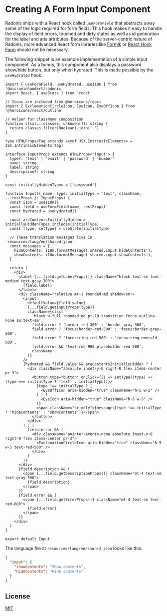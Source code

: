 # Creating A Form Input Component

Radonis ships with a React hook called `useFormField` that abstracts away some of the logic required for form fields.
This hook makes it easy to handle the display of field errors, touched and dirty states as well as id generation for the label and aria attributes.
Because of the server-centric nature of Radonis, more advanced React form libraries like [Formik](https://formik.org/) or [React Hook Form](https://react-hook-form.com/) should not be necessary.

The following snippet is an example implementation of a simple input component.
As a bonus, this component also displays a password show/hide button, but only when hydrated. This is made possible by the `useHydrated` hook.

```tsx
import { useFormField, useHydrated, useI18n } from '@microeinhundert/radonis'
import React, { useState } from 'react'

// Icons are included from @heroicons/react
import { ExclamationCircleIcon, EyeIcon, EyeOffIcon } from '@heroicons/react/outline'

// Helper for className composition
function clsx(...classes: unknown[]): string {
  return classes.filter(Boolean).join(' ')
}

type HTMLProps<Tag extends keyof JSX.IntrinsicElements> = JSX.IntrinsicElements[Tag]

interface InputProps extends HTMLProps<'input'> {
  type?: 'text' | 'email' | 'password' | 'number'
  name: string
  label: string
  description?: string
}

const initiallyHiddenTypes = ['password']

function Input({ name, type: initialType = 'text', className, ...restProps }: InputProps) {
  const i18n = useI18n()
  const field = useFormField(name, restProps)
  const hydrated = useHydrated()

  const areContentsInitiallyHidden = initiallyHiddenTypes.includes(initialType)
  const [type, setType] = useState(initialType)

  // These translation messages live in `resources/lang/en/shared.json`
  const messages = {
    hideContents: i18n.formatMessage('shared.input.hideContents'),
    showContents: i18n.formatMessage('shared.input.showContents'),
  }

  return (
    <div>
      <label {...field.getLabelProps()} className="block text-sm font-medium text-gray-700">
        {field.label}
      </label>
      <div className="relative mt-1 rounded-md shadow-sm">
        <input
          defaultValue={field.value}
          {...field.getInputProps(type)}
          className={clsx(
            'block w-full rounded-md pr-10 transition focus:outline-none sm:text-sm',
            field.error ? 'border-red-300' : 'border-gray-300',
            field.error ? 'focus:border-red-500' : 'focus:border-gray-500',
            field.error ? 'focus:ring-red-500' : 'focus:ring-emerald-500',
            field.error && 'text-red-900 placeholder-red-300',
            className
          )}
        />
        {hydrated && field.value && areContentsInitiallyHidden ? (
          <div className="absolute inset-y-0 right-0 flex items-center pr-3">
            <button type="button" onClick={() => setType((type) => (type === initialType ? 'text' : initialType))}>
              {type !== initialType ? (
                <EyeOffIcon aria-hidden="true" className="h-5 w-5" />
              ) : (
                <EyeIcon aria-hidden="true" className="h-5 w-5" />
              )}
              <span className="sr-only">{messages[type !== initialType ? 'hideContents' : 'showContents']}</span>
            </button>
          </div>
        ) : (
          field.error && (
            <div className="pointer-events-none absolute inset-y-0 right-0 flex items-center pr-3">
              <ExclamationCircleIcon aria-hidden="true" className="h-5 w-5 text-red-500" />
            </div>
          )
        )}
      </div>
      {field.description && (
        <span {...field.getDescriptionProps()} className="mt-4 text-sm text-gray-500">
          {field.description}
        </span>
      )}
      {field.error && (
        <span {...field.getErrorProps()} className="mt-4 text-sm text-red-600">
          {field.error}
        </span>
      )}
    </div>
  )
}

export default Input
```

The language file at `resources/lang/en/shared.json` looks like this:

```json
{
  "input": {
    "showContents": "Show contents",
    "hideContents": "Hide contents"
  }
}
```

## License

[MIT](LICENSE)
